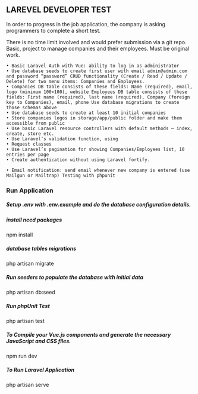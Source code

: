 ##  LAREVEL DEVELOPER TEST ##

In order to progress in the job application, the company is asking programmers to complete a short test. 

There is no time limit involved and would prefer submission via a git repo. 
Basic, project to manage companies and their employees. Must be original work.

    • Basic Laravel Auth with Vue: ability to log in as administrator 
    • Use database seeds to create first user with email admin@admin.com and password “password” CRUD functionality (Create / Read / Update / Delete) for two menu items: Companies and Employees. 
    • Companies DB table consists of these fields: Name (required), email, logo (minimum 100×100), website Employees DB table consists of these fields: First name (required), last name (required), Company (foreign key to Companies), email, phone Use database migrations to create those schemas above 
    • Use database seeds to create at least 10 initial companies 
    • Store companies logos in storage/app/public folder and make them accessible from public 
    • Use basic Laravel resource controllers with default methods – index, create, store etc. 
    • Use Laravel’s validation function, using 
    • Request classes 
    • Use Laravel’s pagination for showing Companies/Employees list, 10 entries per page 
    • Create authentication without using Laravel fortify. 

    • Email notification: send email whenever new company is entered (use Mailgun or Mailtrap) Testing with phpunit

### Run Application  ###

##### Setup .env with .env.example and do the database configuration details. #####

##### install need packages #####
npm install

##### database tables migrations #####
php artisan migrate

##### Run seeders to populate the database with initial data #####
php artisan db:seed

##### Run phpUnit Test #####
php artisan test

##### To Compile your Vue.js components and generate the necessary JavaScript and CSS files. #####
npm run dev

##### To Run Laravel Application #####
php artisan serve